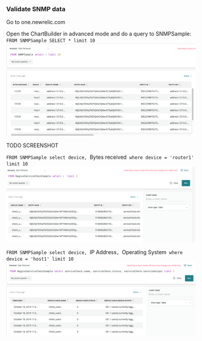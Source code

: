 ### Validate SNMP data

Go to one.newrelic.com

Open the ChartBuilder in advanced mode and do a query to SNMPSample: 
`FROM SNMPSample SELECT * limit 10`
![alt text](https://github.com/polfliet/katacoda-scenarios/blob/master/snmp/screenshots/query0.png?raw=true "Query")

TODO SCREENSHOT

`FROM SNMPSample select device, `Bytes received` where device = 'router1' limit 10`
![alt text](https://github.com/polfliet/katacoda-scenarios/blob/master/nagios/screenshots/query1.png?raw=true "Query")

`FROM SNMPSample select device, `IP Address`, `Operating System` where device = 'host1' limit 10`
![alt text](https://github.com/polfliet/katacoda-scenarios/blob/master/nagios/screenshots/query2.png?raw=true "Query")

